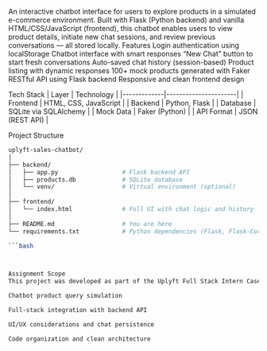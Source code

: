 An interactive chatbot interface for users to explore products in a simulated e-commerce environment. Built with Flask (Python backend) and vanilla HTML/CSS/JavaScript (frontend), this chatbot enables users to view product details, initiate new chat sessions, and review previous conversations — all stored locally.
Features
Login authentication using localStorage
Chatbot interface with smart responses
“New Chat” button to start fresh conversations
Auto-saved chat history (session-based)
Product listing with dynamic responses
100+ mock products generated with Faker
RESTful API using Flask backend
Responsive and clean frontend design


Tech Stack
| Layer       | Technology           |
|-------------|----------------------|
| Frontend    | HTML, CSS, JavaScript |
| Backend     | Python, Flask         |
| Database    | SQLite via SQLAlchemy |
| Mock Data   | Faker (Python)        |
| API Format  | JSON (REST API)       |

Project Structure

```bash
uplyft-sales-chatbot/
│
├── backend/
│   ├── app.py                  # Flask backend API
│   ├── products.db             # SQLite database
│   └── venv/                   # Virtual environment (optional)
│
├── frontend/
│   └── index.html              # Full UI with chat logic and history
│
├── README.md                   # You are here
└── requirements.txt            # Python dependencies (Flask, Flask-Cors, SQLAlchemy, Faker)

```bash



Assignment Scope
This project was developed as part of the Uplyft Full Stack Intern Case Study (Internshala, June 2025), with focus on:

Chatbot product query simulation

Full-stack integration with backend API

UI/UX considerations and chat persistence

Code organization and clean architecture

